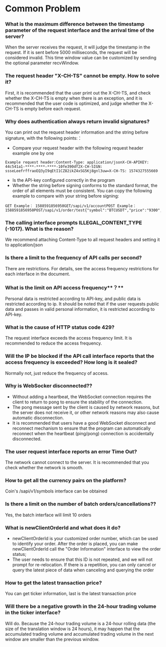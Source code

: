# Common Problem

### What is the maximum difference between the timestamp parameter of the request interface and the arrival time of the server? <a href="#what-is-the-maximum-difference-between-the-timestamp-parameter-of-the-request-interface-and-the-arri" id="what-is-the-maximum-difference-between-the-timestamp-parameter-of-the-request-interface-and-the-arri"></a>

When the server receives the request, it will judge the timestamp in the request. If it is sent before 5000 milliseconds, the request will be considered invalid. This time window value can be customized by sending the optional parameter recvWindow.

### The request header "X-CH-TS" cannot be empty. How to solve it? <a href="#the-request-header-x-ch-ts-cannot-be-empty-how-to-solve-it" id="the-request-header-x-ch-ts-cannot-be-empty-how-to-solve-it"></a>

First, it is recommended that the user print out the X-CH-TS, and check whether the X-CH-TS is empty when there is an exception, and it is recommended that the user code is optimized, and judge whether the X-CH-TS is empty before each request.

### Why does authentication always return invalid signatures? <a href="#why-does-authentication-always-return-invalid-signatures" id="why-does-authentication-always-return-invalid-signatures"></a>

You can print out the request header information and the string before signature, with the following points:：

* Compare your request header with the following request header example one by one

```
Example request header:​Content-Type: application/json​X-CH-APIKEY: 44c541a1-****-****-****-10fe390df2​X-CH-SIGN: ssseLeefrffraoEQ3yI9qEtI1CZ82ikZ4xSG5Kj8gnl3uw=​X-CH-TS: 1574327555669
```

* Is the API-key configured correctly in the program
* Whether the string before signing conforms to the standard format, the order of all elements must be consistent. You can copy the following example to compare with your string before signing:

```
GET Example： 1588591856950GET/sapi/v1/account​POST Example：1588591856950POST/sapi/v1/order/test{"symbol":"BTCUSDT","price":"9300","volume":"1","side":"BUY","type":"LIMIT"}
```

### The calling interface prompts ILLEGAL\_CONTENT\_TYPE (-1017). What is the reason? <a href="#the-calling-interface-prompts-illegal_content_type-1017-what-is-the-reason" id="the-calling-interface-prompts-illegal_content_type-1017-what-is-the-reason"></a>

We recommend attaching Content-Type to all request headers and setting it to application/json

### Is there a limit to the frequency of API calls per second? <a href="#is-there-a-limit-to-the-frequency-of-api-calls-per-second" id="is-there-a-limit-to-the-frequency-of-api-calls-per-second"></a>

There are restrictions. For details, see the access frequency restrictions for each interface in the document.

### What is the limit on API access frequency**？** <a href="#what-is-the-limit-on-api-access-frequency" id="what-is-the-limit-on-api-access-frequency"></a>

Personal data is restricted according to API-key, and public data is restricted according to ip. It should be noted that if the user requests public data and passes in valid personal information, it is restricted according to API-key.

### What is the cause of HTTP status code 429? <a href="#what-is-the-cause-of-http-status-code-429" id="what-is-the-cause-of-http-status-code-429"></a>

The request interface exceeds the access frequency limit. It is recommended to reduce the access frequency.

### Will the IP be blocked if the API call interface reports that the access frequency is exceeded? How long is it sealed? <a href="#will-the-ip-be-blocked-if-the-api-call-interface-reports-that-the-access-frequency-is-exceeded-how-l" id="will-the-ip-be-blocked-if-the-api-call-interface-reports-that-the-access-frequency-is-exceeded-how-l"></a>

Normally not, just reduce the frequency of access.

### Why is WebSocker disconnected?? <a href="#why-is-websocker-disconnected" id="why-is-websocker-disconnected"></a>

* Without adding a heartbeat, the WebSocket connection requires the client to return to pong to ensure the stability of the connection.
* The pong message sent by the client is caused by network reasons, but the server does not receive it, or other network reasons may also cause automatic disconnection.
* It is recommended that users have a good WebSocket disconnect and reconnect mechanism to ensure that the program can automatically reconnect when the heartbeat (ping/pong) connection is accidentally disconnected.

### The user request interface reports an error Time Out? <a href="#the-user-request-interface-reports-an-error-time-out" id="the-user-request-interface-reports-an-error-time-out"></a>

The network cannot connect to the server. It is recommended that you check whether the network is smooth.

### How to get all the currency pairs on the platform? <a href="#how-to-get-all-the-currency-pairs-on-the-platform" id="how-to-get-all-the-currency-pairs-on-the-platform"></a>

Coin's /sapi/v1/symbols interface can be obtained

### Is there a limit on the number of batch orders/cancellations?? <a href="#is-there-a-limit-on-the-number-of-batch-orders-cancellations" id="is-there-a-limit-on-the-number-of-batch-orders-cancellations"></a>

Yes, the batch interface will limit 10 orders

### What is newClientOrderId and what does it do? <a href="#what-is-newclientorderid-and-what-does-it-do" id="what-is-newclientorderid-and-what-does-it-do"></a>

* newClientOrderId is your customized order number, which can be used to identify your order. After the order is placed, you can make newClientOrderId call the "Order Information" interface to view the order status;
* The user needs to ensure that this ID is not repeated, and we will not prompt for re-relocation. If there is a repetition, you can only cancel or query the latest piece of data when canceling and querying the order

### How to get the latest transaction price? <a href="#how-to-get-the-latest-transaction-price" id="how-to-get-the-latest-transaction-price"></a>

You can get ticker information, last is the latest transaction price

### Will there be a negative growth in the 24-hour trading volume in the ticker interface? <a href="#will-there-be-a-negative-growth-in-the-24-hour-trading-volume-in-the-ticker-interface" id="will-there-be-a-negative-growth-in-the-24-hour-trading-volume-in-the-ticker-interface"></a>

Will do. Because the 24-hour trading volume is a 24-hour rolling data (the size of the translation window is 24 hours), it may happen that the accumulated trading volume and accumulated trading volume in the next window are smaller than the previous window.
